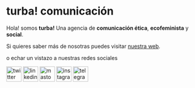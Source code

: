 # turba! comunicación

Hola! somos **turba!** Una agencia de **comunicación ética**, **ecofeminista** y **social**.

Si quieres saber más de nosotras puedes visitar [nuestra web](https://turbacomunicacion.com).

o echar un vistazo a nuestras redes sociales

[<img src="(https://turbacomunicacion.com/mail/twitter.png)" alt="twitter" width="40"/>](https://twitter.com/turba_com)
[<img src="(https://turbacomunicacion.com/mail/linkedin.png)" alt="linkedin" width="40"/>](https://www.linkedin.com/company/turba-com)
[<img src="(https://turbacomunicacion.com/mail/mastodon.png)" alt="mastodon" width="40"/>](https://mstdn.social/web/@turba_com)
[<img src="(https://turbacomunicacion.com/mail/instagram.png)" alt="instagram" width="40"/>](https://www.instagram.com/turba_com/)
[<img src="(https://turbacomunicacion.com/mail/telegram.png)" alt="telegram" width="40"/>](https://t.me/turba_com)
